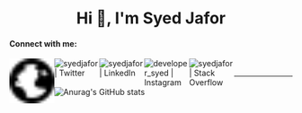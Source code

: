 ## <h1 align="center">Hi 👋, I'm Syed Jafor</h1>


#### Connect with me:

[<img align="left" alt="sjhnadeem.github.io" width="80px" src="https://raw.githubusercontent.com/iconic/open-iconic/master/svg/globe.svg" />][website]
[<img align="left" alt="syedjafor | Twitter" width="80px" src="https://img.shields.io/badge/Twitter-1DA1F2?style=for-the-badge&logo=twitter&logoColor=white" />][twitter]
[<img align="left" alt="syedjafor | LinkedIn" width="80px" src="https://img.shields.io/badge/LinkedIn-0077B5?style=for-the-badge&logo=linkedin&logoColor=white" />][linkedin]
[<img align="left" alt="developer_syed | Instagram" width="80px" src="https://img.shields.io/badge/Instagram-E4405F?style=for-the-badge&logo=instagram&logoColor=white" />][instagram]
[<img align="left" alt="syedjafor | Stack Overflow" width="80px" src="https://img.shields.io/badge/Stack_Overflow-FE7A16?style=for-the-badge&logo=stack-overflow&logoColor=white" />][stackoverflow]


<br />



---
![Anurag's GitHub stats](https://github-readme-stats.vercel.app/api?username=sjhnadeem&show_icons=true&theme=cobalt)

[website]: https://sjhnadeem.github.io/
[twitter]: https://twitter.com/syedjafor
[youtube]: https://www.linkedin.com/in/syedjafor/
[instagram]: https://www.instagram.com/developer_syed/
[linkedin]: https://www.linkedin.com/in/syedjafor/
[stackoverflow]: https://stackoverflow.com/users/12273383/syed-hussain
